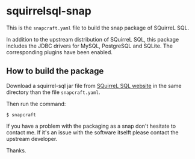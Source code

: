 # squirrelsql-snap

This is the `snapcraft.yaml` file to build the snap package of SQuirreL SQL.

In addition to the upstream distribution of SQuirreL SQL, this package includes
the JDBC drivers for MySQL, PostgreSQL and SQLite. The corresponding plugins
have been enabled.

## How to build the package
Download a squirrel-sql jar file from [SQuirreL SQL website](http://www.squirrelsql.org/#installation)
in the same directory than the file `snapcraft.yaml`.

Then run the command:
```
$ snapcraft
```

If you have a problem with the packaging as a snap don't hesitate to contact
me. If it's an issue with the software itselft please contact the upstream
developer.

Thanks.

